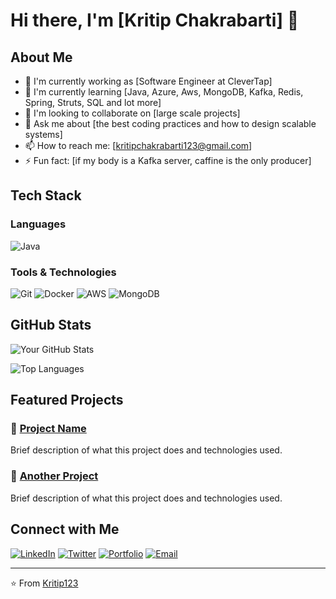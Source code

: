 # Hi there, I'm [Kritip Chakrabarti] 👋

## About Me
- 🔭 I'm currently working as [Software Engineer at CleverTap]
- 🌱 I'm currently learning [Java, Azure, Aws, MongoDB, Kafka, Redis, Spring, Struts, SQL and lot more]
- 👯 I'm looking to collaborate on [large scale projects]
- 💬 Ask me about [the best coding practices and how to design scalable systems]
- 📫 How to reach me: [kritipchakrabarti123@gmail.com]
- ⚡ Fun fact: [if my body is a Kafka server, caffine is the only producer]

## Tech Stack
### Languages
![Java](https://img.shields.io/badge/-Java-007396?style=flat-square&logo=java&logoColor=white)

### Tools & Technologies
![Git](https://img.shields.io/badge/-Git-F05032?style=flat-square&logo=git&logoColor=white)
![Docker](https://img.shields.io/badge/-Docker-2496ED?style=flat-square&logo=docker&logoColor=white)
![AWS](https://img.shields.io/badge/-AWS-232F3E?style=flat-square&logo=amazon-aws&logoColor=white)
![MongoDB](https://img.shields.io/badge/-MongoDB-47A248?style=flat-square&logo=mongodb&logoColor=white)

## GitHub Stats
![Your GitHub Stats](https://github-readme-stats.vercel.app/api?username=YourUsername&show_icons=true&theme=radical)

![Top Languages](https://github-readme-stats.vercel.app/api/top-langs/?username=YourUsername&layout=compact&theme=radical)

## Featured Projects
### 🚀 [Project Name](https://github.com/yourusername/project-name)
Brief description of what this project does and technologies used.

### 🎯 [Another Project](https://github.com/yourusername/another-project)
Brief description of what this project does and technologies used.

## Connect with Me
[![LinkedIn](https://img.shields.io/badge/-LinkedIn-0077B5?style=flat-square&logo=linkedin&logoColor=white)](https://linkedin.com/in/yourprofile)
[![Twitter](https://img.shields.io/badge/-Twitter-1DA1F2?style=flat-square&logo=twitter&logoColor=white)](https://twitter.com/yourhandle)
[![Portfolio](https://img.shields.io/badge/-Portfolio-FF5722?style=flat-square&logo=google-chrome&logoColor=white)](https://yourportfolio.com)
[![Email](https://img.shields.io/badge/-Email-D14836?style=flat-square&logo=gmail&logoColor=white)](mailto:your.email@example.com)

---
⭐️ From [Kritip123](https://github.com/Kritip123)
